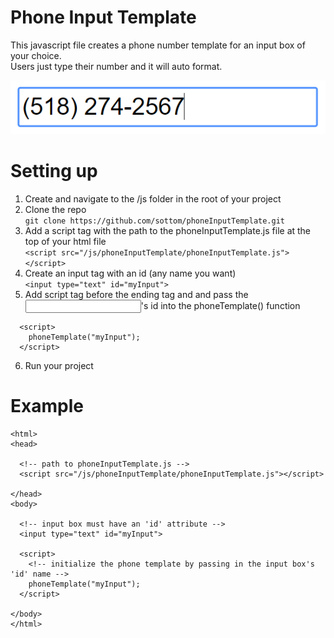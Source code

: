 # Phone Input Template

This javascript file creates a phone number template for an input box of your choice.  
Users just type their number and it will auto format.

![picture](img/demos.PNG)

# Setting up

1. Create and navigate to the /js folder in the root of your project  
2. Clone the repo  
`git clone https://github.com/sottom/phoneInputTemplate.git`
3. Add a script tag with the path to the phoneInputTemplate.js file at the top of your html file  
`<script src="/js/phoneInputTemplate/phoneInputTemplate.js"></script>`
4. Create an input tag with an id (any name you want)  
`<input type="text" id="myInput">`
5. Add script tag before the ending </body> tag and and pass the <input>'s id into the phoneTemplate() function
```
  <script>
    phoneTemplate("myInput");
  </script>
  ```
6. Run your project  

# Example

```
<html>
<head>

  <!-- path to phoneInputTemplate.js -->
  <script src="/js/phoneInputTemplate/phoneInputTemplate.js"></script>

</head>
<body>

  <!-- input box must have an 'id' attribute -->
  <input type="text" id="myInput">

  <script>
    <!-- initialize the phone template by passing in the input box's 'id' name -->
    phoneTemplate("myInput");
  </script>

</body>
</html>
```
